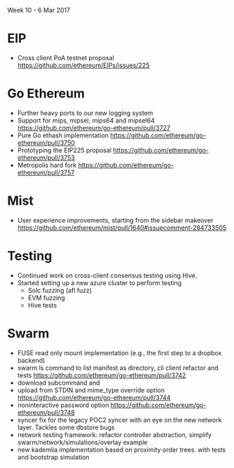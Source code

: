 Week 10 - 6 Mar 2017

# EIP

- Cross client PoA testnet proposal https://github.com/ethereum/EIPs/issues/225


# Go Ethereum

- Further heavy ports to our new logging system
- Support for mips, mipsel, mips64 and mipsel64 https://github.com/ethereum/go-ethereum/pull/3727
- Pure Go ethash implementation https://github.com/ethereum/go-ethereum/pull/3750
- Prototyping the EIP225 proposal https://github.com/ethereum/go-ethereum/pull/3753
- Metropolis hard fork https://github.com/ethereum/go-ethereum/pull/3757


# Mist

- User experience improvements, starting from the sidebar makeover https://github.com/ethereum/mist/pull/1640#issuecomment-284733505


# Testing

- Continued work on cross-client consensus testing using Hive. 
- Started setting up a new azure cluster to perform testing
    - Solc fuzzing (afl fuzz)
    - EVM fuzzing
    - Hive tests

# Swarm

* FUSE read only mount implementation (e.g., the first step to a dropbox backend) 
* swarm ls command to list manifest as directory, cli client refactor and tests https://github.com/ethereum/go-ethereum/pull/3742
* download  subcommand and 
* upload from STDIN and mime_type override option https://github.com/ethereum/go-ethereum/pull/3744
* noninteractive password option  https://github.com/ethereum/go-ethereum/pull/3748
* syncer fix for the legacy POC2 syncer with an eye on the new network layer. Tackles some dbstore bugs 
* network testing framework: refactor controller abstraction, simplify swarm/network/simulations/overlay example
* new kademlia implementation based on proximity order trees. with tests and bootstrap simulation

